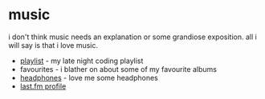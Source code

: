 music
=====

i don't think music needs an explanation or some grandiose 
exposition. all i will say is that i love music.


* [playlist](playlist.html) - my late night coding playlist
* favourites - i blather on about some of my favourite albums
* [headphones](headphones.html) - love me some headphones
* [last.fm profile](http://www.last.fm/user/brokenlcd)


